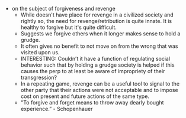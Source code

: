 * on the subject of forgiveness and revenge
    - While doesn't have place for revenge in a civilized society and rightly
      so, the need for revenge/retribution is quite innate. It is healthy to
      forgive but it's quite difficult.
    - Suggests we forgive others when it longer makes sense to hold a grudge.
    - It often gives no benefit to not move on from the wrong that was visited
      upon us.
    - INTERESTING: Couldn’t it have a function of regulating social behavior
      such that by holding a grudge society is helped if this causes the perp
      to at least be aware of impropriety of their transgression?
    - In a repeating game, revenge can be a useful tool to signal to the other
      party that their actions were not acceptable and to impose cost on present
      and future actions of the same type.
    - "To forgive and forget means to throw away dearly bought experience.” - Schopenhauer
